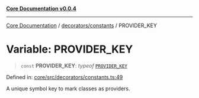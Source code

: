 [**Core Documentation v0.0.4**](../../../README.md)

***

[Core Documentation](../../../modules.md) / [decorators/constants](../README.md) / PROVIDER\_KEY

# Variable: PROVIDER\_KEY

> `const` **PROVIDER\_KEY**: *typeof* [`PROVIDER_KEY`](PROVIDER_KEY.md)

Defined in: [core/src/decorators/constants.ts:49](https://github.com/stonemjs/core/blob/d2167ff53d508d3a75c05f0cf962180518d3e061/src/decorators/constants.ts#L49)

A unique symbol key to mark classes as providers.
